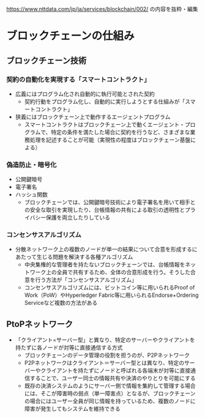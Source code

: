 https://www.nttdata.com/jp/ja/services/blockchain/002/ の内容を抜粋・編集

# ブロックチェーンの仕組み

## ブロックチェーン技術
### 契約の自動化を実現する「スマートコントラクト」
- 広義にはプログラム化され自動的に執行可能とされた契約
  - 契約行動をプログラム化し、自動的に実行しようとする仕組みが「スマートコントラクト」
- 狭義にはブロックチェーン上で動作するエージェントプログラム
  - スマートコントラクトはブロックチェーン上で動くエージェント・プログラムで、特定の条件を満たした場合に契約を行うなど、さまざまな業務処理を記述することが可能（実現性の程度はブロックチェーン基盤による）
### 偽造防止・暗号化
- 公開鍵暗号
- 電子署名
- ハッシュ関数
  - ブロックチェーンでは、公開鍵暗号技術により電子署名を用いて相手との安全な取引を実現したり、台帳情報の共有による取引の透明性とプライバシー保護を両立したりしている
### コンセンサスアルゴリズム
- 分散ネットワーク上の複数のノードが単一の結果について合意を形成するにあたって生じる問題を解決する各種アルゴリズム
  - 中央集権的な管理者を持たないブロックチェーンでは、台帳情報をネットワーク上の全員で共有するため、全体の合意形成を行う。そうした合意を行う方法が「コンセンサスアルゴリズム」
  - コンセンサスアルゴリズムには、ビットコイン等に用いられるProof of Work（PoW）やHyperledger Fabric等に用いられるEndorse+Ordering Serviceなど複数の方法がある
## PtoPネットワーク
- 「クライアント=サーバー型」と異なり、特定のサーバーやクライアントを持たずに各ノードが対等に直接通信する方式
  - ブロックチェーンのデータ管理の役割を担うのが、P2Pネットワーク
  - P2Pネットワークはクライアント＝サーバー型とは異なり、特定のサーバーやクライアントを持たずにノードと呼ばれる各端末が対等に直接通信することで、ユーザー同士の情報共有や決済のやりとりを可能にする
  - 既存の決済システムのようにサーバー側で情報を集約して管理する場合には、そこが障害時の弱点（単一障害点）となるが、ブロックチェーンの場合にはユーザー全員が同じ情報を持っているため、複数のノードに障害が発生してもシステムを維持できる
